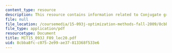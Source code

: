 ```yaml
---
content_type: resource
description: This resource contains information related to Conjugate gradient methods
file: null
file_location: /coursemedia/15-093j-optimization-methods-fall-2009/8cbba8fcc0752e99ae37813368f533e6_MIT15_093J_F09_lec20.pdf
file_type: application/pdf
resourcetype: Document
title: MIT15_093J_F09_lec20.pdf
uid: 8cbba8fc-c075-2e99-ae37-813368f533e6
---
```

